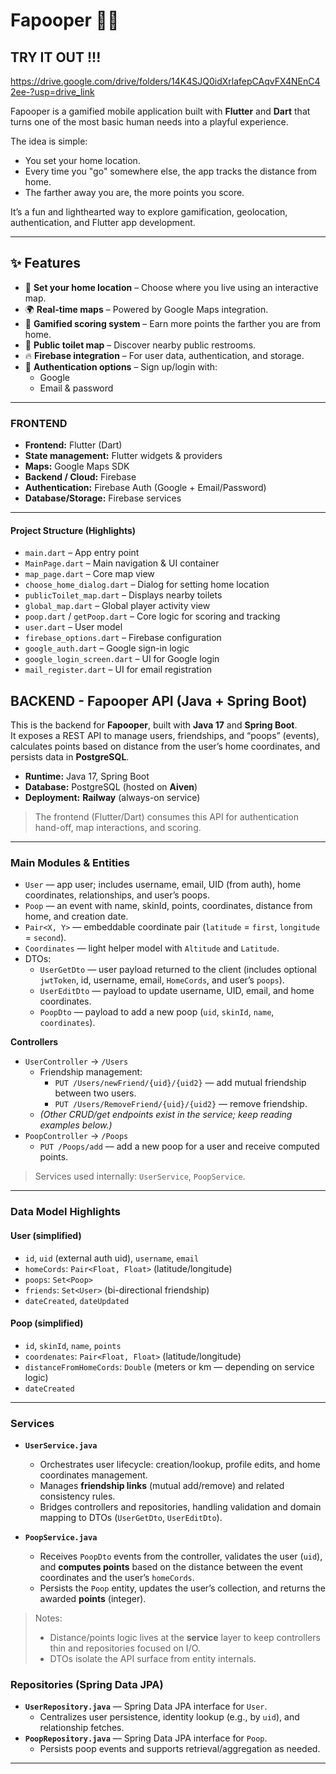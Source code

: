 # Fapooper 🚽✨

## TRY IT OUT !!!
https://drive.google.com/drive/folders/14K4SJQ0idXrlafepCAqvFX4NEnC42ee-?usp=drive_link 


Fapooper is a gamified mobile application built with **Flutter** and **Dart** that turns one of the most basic human needs into a playful experience.  

The idea is simple:  
- You set your home location.  
- Every time you "go" somewhere else, the app tracks the distance from home.  
- The farther away you are, the more points you score.  

It’s a fun and lighthearted way to explore gamification, geolocation, authentication, and Flutter app development.

---

## ✨ Features

- 📍 **Set your home location** – Choose where you live using an interactive map.  
- 🌍 **Real-time maps** – Powered by Google Maps integration.  
- 💩 **Gamified scoring system** – Earn more points the farther you are from home.  
- 🚻 **Public toilet map** – Discover nearby public restrooms.  
- 🔥 **Firebase integration** – For user data, authentication, and storage.  
- 🔑 **Authentication options** – Sign up/login with:
  - Google  
  - Email & password  

---

###  FRONTEND

- **Frontend:** Flutter (Dart)  
- **State management:** Flutter widgets & providers  
- **Maps:** Google Maps SDK  
- **Backend / Cloud:** Firebase  
- **Authentication:** Firebase Auth (Google + Email/Password)  
- **Database/Storage:** Firebase services  

---

####  Project Structure (Highlights)

- `main.dart` – App entry point  
- `MainPage.dart` – Main navigation & UI container  
- `map_page.dart` – Core map view  
- `choose_home_dialog.dart` – Dialog for setting home location  
- `publicToilet_map.dart` – Displays nearby toilets  
- `global_map.dart` – Global player activity view  
- `poop.dart` / `getPoop.dart` – Core logic for scoring and tracking  
- `user.dart` – User model  
- `firebase_options.dart` – Firebase configuration  
- `google_auth.dart` – Google sign-in logic  
- `google_login_screen.dart` – UI for Google login  
- `mail_register.dart` – UI for email registration  

##  BACKEND - Fapooper API (Java + Spring Boot)

This is the backend for **Fapooper**, built with **Java 17** and **Spring Boot**.  
It exposes a REST API to manage users, friendships, and “poops” (events), calculates points based on distance from the user’s home coordinates, and persists data in **PostgreSQL**.

- **Runtime:** Java 17, Spring Boot  
- **Database:** PostgreSQL (hosted on **Aiven**)  
- **Deployment:** **Railway** (always-on service)

> The frontend (Flutter/Dart) consumes this API for authentication hand-off, map interactions, and scoring.

---

###  Main Modules & Entities

- `User` — app user; includes username, email, UID (from auth), home coordinates, relationships, and user’s poops.
- `Poop` — an event with name, skinId, points, coordinates, distance from home, and creation date.
- `Pair<X, Y>` — embeddable coordinate pair (`latitude` = `first`, `longitude` = `second`).
- `Coordinates` — light helper model with `Altitude` and `Latitude`.
- DTOs:
  - `UserGetDto` — user payload returned to the client (includes optional `jwtToken`, id, username, email, `HomeCords`, and user’s `poops`).
  - `UserEditDto` — payload to update username, UID, email, and home coordinates.
  - `PoopDto` — payload to add a new poop (`uid`, `skinId`, `name`, `coordinates`).

**Controllers**
- `UserController` → `/Users`
  - Friendship management:
    - `PUT /Users/newFriend/{uid}/{uid2}` — add mutual friendship between two users.
    - `PUT /Users/RemoveFriend/{uid}/{uid2}` — remove friendship.
  - *(Other CRUD/get endpoints exist in the service; keep reading examples below.)*
- `PoopController` → `/Poops`
  - `PUT /Poops/add` — add a new poop for a user and receive computed points.

> Services used internally: `UserService`, `PoopService`.

---
### Data Model Highlights

#### User (simplified)
- `id`, `uid` (external auth uid), `username`, `email`
- `homeCords`: `Pair<Float, Float>` (latitude/longitude)
- `poops`: `Set<Poop>`
- `friends`: `Set<User>` (bi-directional friendship)
- `dateCreated`, `dateUpdated`

#### Poop (simplified)
- `id`, `skinId`, `name`, `points`
- `coordenates`: `Pair<Float, Float>` (latitude/longitude)
- `distanceFromHomeCords`: `Double` (meters or km — depending on service logic)
- `dateCreated`
---

###  Services

- **`UserService.java`**
  - Orchestrates user lifecycle: creation/lookup, profile edits, and home coordinates management.
  - Manages **friendship links** (mutual add/remove) and related consistency rules.
  - Bridges controllers and repositories, handling validation and domain mapping to DTOs (`UserGetDto`, `UserEditDto`).

- **`PoopService.java`**
  - Receives `PoopDto` events from the controller, validates the user (`uid`), and **computes points** based on the distance between the event coordinates and the user’s `homeCords`.
  - Persists the `Poop` entity, updates the user’s collection, and returns the awarded **points** (integer).

> Notes:
> - Distance/points logic lives at the **service** layer to keep controllers thin and repositories focused on I/O.
> - DTOs isolate the API surface from entity internals.

###  Repositories (Spring Data JPA)

- **`UserRepository.java`** — Spring Data JPA interface for `User`.
  - Centralizes user persistence, identity lookup (e.g., by `uid`), and relationship fetches.
- **`PoopRepository.java`** — Spring Data JPA interface for `Poop`.
  - Persists poop events and supports retrieval/aggregation as needed.

---

